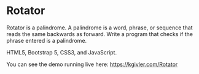 # Rotator
Rotator is a palindrome. A palindrome is a word, phrase, or sequence that reads the same backwards as forward. Write a program that checks if the phrase entered is a palindrome.

HTML5, Bootstrap 5, CSS3, and JavaScript.

You can see the demo running live here: https://kgivler.com/Rotator